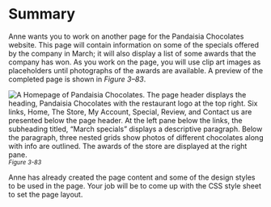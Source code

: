 # Summary

Anne wants you to work on another page for the Pandaisia Chocolates website. This page will contain information on some of the specials offered by the company in March; it will also display a list of some awards that the company has won. As you work on the page, you will use clip art images as placeholders until photographs of the awards are available. A preview of the completed page is shown in *Figure 3–83*.

![A Homepage of Pandaisia Chocolates. The page header displays the heading, Pandaisia Chocolates with the restaurant logo at the top right. Six links, Home, The Store, My Account, Special, Review, and Contact us are presented below the page header. At the left pane below the links, the subheading titled, “March specials” displays a descriptive paragraph. Below the paragraph, three nested grids show photos of different chocolates along with info are outlined. The awards of the store are displayed at the right pane. ](../assets/OyOtTydQ5SwOBZZUaD0j.png)
<sup>*Figure 3-83*</sup>

 Anne has already created the page content and some of the design styles to be used in the page. Your job will be to come up with the CSS style sheet to set the page layout.

 